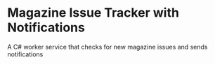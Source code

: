 # Magazine Issue Tracker with Notifications

A C# worker service that checks for new magazine issues and sends notifications
